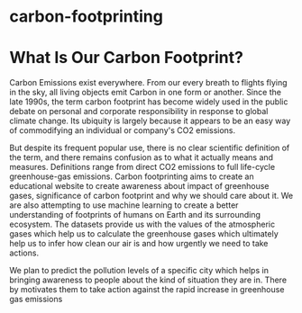 # carbon-footprinting
# What Is Our Carbon Footprint?

Carbon Emissions exist everywhere. From our every breath to flights flying in the sky, all living objects emit Carbon in one form or another.
Since the late 1990s, the term carbon footprint has become widely used in the public debate on personal and corporate responsibility in response to global climate change. Its ubiquity is largely because it appears to be an easy way of commodifying an individual or company's CO2 emissions.

But despite its frequent popular use, there is no clear scientific definition of the term, and there remains confusion as to what it actually means and measures. Definitions range from direct CO2 emissions to full life-cycle greenhouse-gas emissions.
Carbon footprinting aims to create an educational website to create awareness about impact of greenhouse gases, significance of carbon footprint and why we should care about it.
We are also attempting to use machine learning to create a better understanding of footprints of humans on Earth and its surrounding ecosystem.
The datasets provide us with the values of the atmospheric gases which help us to calculate the greenhouse gases which ultimately help us to infer how clean our air is and how urgently we need to take actions.

We plan to predict the pollution levels of a specific city which helps in bringing awareness to people about the kind of situation they are in. There by motivates them to take action against the rapid increase in greenhouse gas emissions
